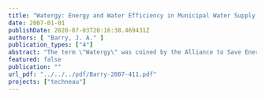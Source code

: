 ```yaml
---
title: "Watergy: Energy and Water Efficiency in Municipal Water Supply and Wastewater Treatment - Cost-Effective Savings of Water and Energy"
date: 2007-01-01
publishDate: 2020-07-03T20:16:38.469431Z
authors: [ "Barry, J. A." ]
publication_types: ["4"]
abstract: "The term \"Watergy\" was coined by the Alliance to Save Energy to describe the strong link between water and energy in municipal water systems. The Watergy approach helps cities realize significant energy, water and monetary savings through technical and managerial improvements in water supply and wastewater treatment systems, creating efficiencies that provide consumers with quality service with a minimum of water and energy. Efficiency in the water sector involves both the end use of water - such as efficient toilets, low-flow showerheads and reducing peak demand - as well as efficiencies in the supply of water. This paper focuses on the water supply system itself since in many cities most of the inefficiencies occur before the water even reaches the end user. Watergy principles have been applied in numerous cities around the world, demonstrating that water efficiency measures repay themselves quickly and yield many rewards: improvements in water service, immediate increased water delivery, reduced water and energy consumption, and more revenue for system upgrades and new customer connections. Opportunities abound throughout all stages of a water supply system. The most promising areas for intervention within water supply systems are:  (i) improving the pumping system, (i) managing leaks,  (iii) automating system operations, and (iv) regular monitoring (preferably with rigorous metering of end use). These improvements often pay for themselves in months, most do so within a year, and almost all recover their costs within three years. The pumping system is all important, since every liter of water that passes through the system represents a significant energy cost, a cost that is magnified by every liter lost to leaks. Pumping improvements range from lower cost measures like soft starters for motors, trimming impellers (when pumps are over-sized) and re-winding motors, to higher cost measures like replacing inefficient pumps with efficient ones and installing variable speed drives. System automation saves water, energy and operation costs, improves service, and lengthens equipment life. Automation handles operational functions in real time in response to changing situations. Examples are optimizing pressure in the network, triggering alarms in case of emergency, and turning off pumps. Regular monitoring of the system components, operations, and performance is essential targets. in order to track performance and evaluate it against a set of benchmarks and Incorporated as part of the larger O&M protocol, monitoring is a no- or low-cost efficiency enhancement within reach of all utility budgets. Effective management of leaks can save enormous quantities of water and energy. Leakage rates can be lowered dramatically with automated controls that reduce pressure in the network, especially at night. Pressure management is generally more cost-effective than expensive repairs to numerous leaks in buried pipes. This paper provides a comprehensive overview—suitable to all technical levels—to introduce the reader to the approaches and benefits of Watergy. It is intended for a wide audience ranging from municipal and water utility decision makers, to funding organizations, to technical utility staff who want a solid understanding of what a water efficiency program entails without a high level of technical detail."
featured: false
publication: ""
url_pdf: "../../../pdf/Barry-2007-411.pdf"
projects: ["techneau"]
---
```


